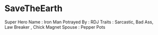 # SaveTheEarth

Super Hero Name : Iron Man
Potrayed By : RDJ
Traits : Sarcastic, Bad Ass, Law Breaker , Chick Magnet
Spouse : Pepper Pots